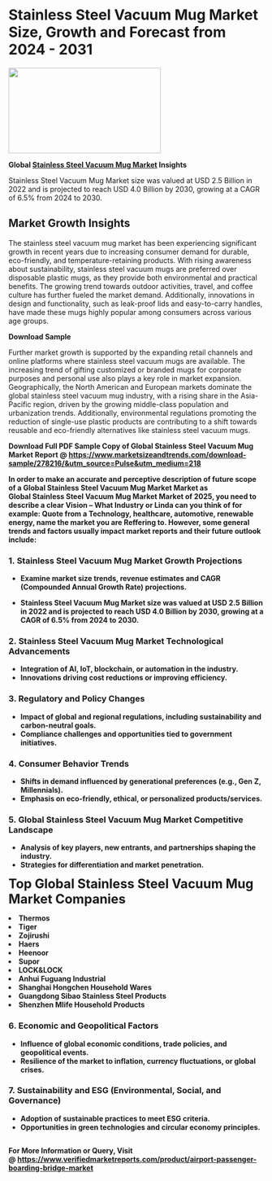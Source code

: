 <H1>Stainless Steel Vacuum Mug Market Size, Growth and Forecast from 2024 - 2031</H1><img class="aligncenter size-medium wp-image-584254" src="https://thirdeyenews.in/wp-content/uploads/2024/09/Global-Market-Research-300x168.jpeg" alt="" width="300" height="168" /><p><strong>Global&nbsp;<a href="https://www.marketsizeandtrends.com/download-sample/278216/&amp;utm_source=Pulse&amp;utm_medium=218">Stainless Steel Vacuum Mug Market</a> Insights</strong></p><p>Stainless Steel Vacuum Mug Market size was valued at USD 2.5 Billion in 2022 and is projected to reach USD 4.0 Billion by 2030, growing at a CAGR of 6.5% from 2024 to 2030.</p><p><h2>Market Growth Insights</h2> <p>The stainless steel vacuum mug market has been experiencing significant growth in recent years due to increasing consumer demand for durable, eco-friendly, and temperature-retaining products. With rising awareness about sustainability, stainless steel vacuum mugs are preferred over disposable plastic mugs, as they provide both environmental and practical benefits. The growing trend towards outdoor activities, travel, and coffee culture has further fueled the market demand. Additionally, innovations in design and functionality, such as leak-proof lids and easy-to-carry handles, have made these mugs highly popular among consumers across various age groups.</p> <p><strong>Download Sample</strong></p> <p>Further market growth is supported by the expanding retail channels and online platforms where stainless steel vacuum mugs are available. The increasing trend of gifting customized or branded mugs for corporate purposes and personal use also plays a key role in market expansion. Geographically, the North American and European markets dominate the global stainless steel vacuum mug industry, with a rising share in the Asia-Pacific region, driven by the growing middle-class population and urbanization trends. Additionally, environmental regulations promoting the reduction of single-use plastic products are contributing to a shift towards reusable and eco-friendly alternatives like stainless steel vacuum mugs.</p> <p><strong></p><p><span class=""><strong>Download Full PDF Sample Copy of Global Stainless Steel Vacuum Mug Market Report</strong> @ <a href="https://www.marketsizeandtrends.com/download-sample/278216/&amp;utm_source=Pulse&amp;utm_medium=218" target="_blank">https://www.marketsizeandtrends.com/download-sample/278216/&amp;utm_source=Pulse&amp;utm_medium=218</a></span></p><p>In order to make an accurate and perceptive description of future scope of a Global&nbsp;Stainless Steel Vacuum Mug Market Market as Global&nbsp;Stainless Steel Vacuum Mug Market Market of 2025, you need to describe a clear Vision &ndash; What Industry or Linda can you think of for example: Quote from a Technology, healthcare, automotive, renewable energy, name the market you are Reffering to. However, some general trends and factors usually impact market reports and their future outlook include:</p><h3>1.&nbsp;<strong>Stainless Steel Vacuum Mug Market Growth Projections</strong></h3><ul><li>Examine market size trends, revenue estimates and CAGR (Compounded Annual Growth Rate) projections.</li><li><p>Stainless Steel Vacuum Mug Market size was valued at USD 2.5 Billion in 2022 and is projected to reach USD 4.0 Billion by 2030, growing at a CAGR of 6.5% from 2024 to 2030.</p></li></ul><h3>2.&nbsp;<strong>Stainless Steel Vacuum Mug Market Technological Advancements</strong></h3><ul><li>Integration of AI, IoT, blockchain, or automation in the industry.</li><li>Innovations driving cost reductions or improving efficiency.</li></ul><h3>3.&nbsp;<strong>Regulatory and Policy Changes</strong></h3><ul><li>Impact of global and regional regulations, including sustainability and carbon-neutral goals.</li><li>Compliance challenges and opportunities tied to government initiatives.</li></ul><h3>4.&nbsp;<strong>Consumer Behavior Trends</strong></h3><ul><li>Shifts in demand influenced by generational preferences (e.g., Gen Z, Millennials).</li><li>Emphasis on eco-friendly, ethical, or personalized products/services.</li></ul><h3>5.&nbsp;<strong>Global Stainless Steel Vacuum Mug Market Competitive Landscape</strong></h3><ul><li>Analysis of key players, new entrants, and partnerships shaping the industry.</li><li>Strategies for differentiation and market penetration.</li></ul><p data-pm-slice="1 1 []"><span style="color: inherit; font-family: inherit; font-size: 25px;">Top Global Stainless Steel Vacuum Mug Market Companies</span></p><div class="" data-test-id=""><p><li>Thermos</li><li> Tiger</li><li> Zojirushi</li><li> Haers</li><li> Heenoor</li><li> Supor</li><li> LOCK&LOCK</li><li> Anhui Fuguang Industrial</li><li> Shanghai Hongchen Household Wares</li><li> Guangdong Sibao Stainless Steel Products</li><li> Shenzhen Mlife Household Products</li></p></div><h3>6.&nbsp;<strong>Economic and Geopolitical Factors</strong></h3><ul><li>Influence of global economic conditions, trade policies, and geopolitical events.</li><li>Resilience of the market to inflation, currency fluctuations, or global crises.</li></ul><h3>7.&nbsp;<strong>Sustainability and ESG (Environmental, Social, and Governance)</strong></h3><ul><li>Adoption of sustainable practices to meet ESG criteria.</li><li>Opportunities in green technologies and circular economy principles.</li></ul><h2><strong style="font-size: 14px;">For More Information or Query, Visit @&nbsp;</strong><a style="background-color: #ffffff; font-size: 14px;" href="https://www.marketsizeandtrends.com/report/stainless-steel-vacuum-mug-market/" target="_blank">https://www.verifiedmarketreports.com/product/airport-passenger-boarding-bridge-market</a></h2>
